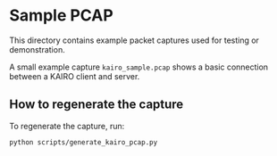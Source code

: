 # Sample PCAP

This directory contains example packet captures used for testing or demonstration.

A small example capture `kairo_sample.pcap` shows a basic connection between a KAIRO client and server.

## How to regenerate the capture

To regenerate the capture, run:

```bash
python scripts/generate_kairo_pcap.py
